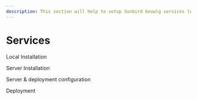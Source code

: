 ```yaml
---
description: This section will help to setup Sunbird knowlg services locally.
---
```


# Services

Local Installation

Server Installation

Server & deployment configuration

Deployment
